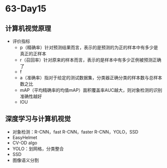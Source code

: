 # 63-Day15

## 计算机视觉原理

* 评价指标
  * p（精确率）针对预测结果而言，表示的是预测的为正的样本中有多少是真正的正样本
  * r（召回率）针对原来的样本而言，表示的是样本中有多少正例被预测正确了
  * f
  * a（准确率）指对于给定的测试数据集，分类器正确分类的样本数与总样本数之比
  * mAP（平均精确率的均值mAP）面积覆盖率AUC越大，则对象检测的识别准确性越好
  * IOU

## 深度学习与计算机视觉

* 对象检测：R-CNN，fast R-CNN，faster R-CNN，YOLO，SSD
* EasyHelmet
* CV-OD algo
* YOLO：划网格，分类整合
* SSD
* 图像语义分割

